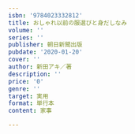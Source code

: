 ```yaml
---
isbn: '9784023332812'
title: おしゃれ以前の服選びと身だしなみ
volume: ''
series: ''
publisher: 朝日新聞出版
pubdate: '2020-01-20'
cover: ''
author: 新田アキ／著
description: ''
price: '0'
genre: ''
target: 実用
format: 単行本
content: 家事

---
```

